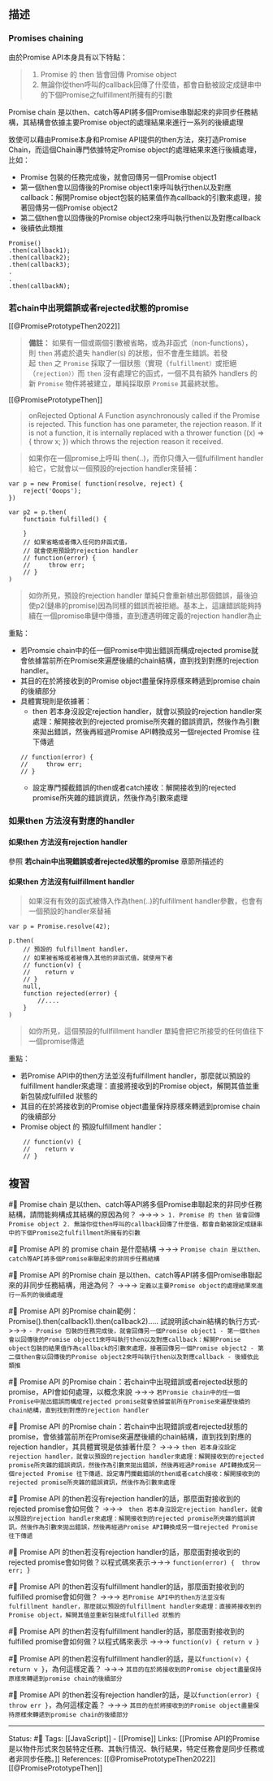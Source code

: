 
## 描述

### Promises chaining


由於Promise API本身具有以下特點：
> 1. Promise 的 then 皆會回傳 Promise object
> 2. 無論你從then呼叫的callback回傳了什麼值，都會自動被設定成鏈串中的下個Promise之fulfillment所擁有的引數


Promise chain 是以then、catch等API將多個Promise串聯起來的非同步任務結構，其結構會依據主要Promise object的處理結果來進行一系列的後續處理

致使可以藉由Promise本身和Promise API提供的then方法，來打造Promise Chain，而這個Chain專門依據特定Promise object的處理結果來進行後續處理，比如：
- Promise 包裝的任務完成後，就會回傳另一個Promise object1
- 第一個then會以回傳後的Promise object1來呼叫執行then以及對應callback：解開Promise object包裝的結果值作為callback的引數來處理，接著回傳另一個Promise object2
- 第二個then會以回傳後的Promise object2來呼叫執行then以及對應callback
- 後續依此類推
```
Promise()
.then(callback1);
.then(callback2);
.then(callback3);
.
.
.then(callbackN);
```

### 若chain中出現錯誤或者rejected狀態的promise
[[@PromisePrototypeThen2022]]

> **備註：** 如果有一個或兩個引數被省略，或為非函式（non-functions），則 `then` 將處於遺失 handler(s) 的狀態，但不會產生錯誤。若發起 `then` 之 `Promise` 採取了一個狀態（實現（`fulfillment）`或拒絕（`rejection））`而 `then` 沒有處理它的函式，一個不具有額外 handlers 的新 `Promise` 物件將被建立，單純採取原 `Promise` 其最終狀態。

[[@PromisePrototypeThen]]
> onRejected Optional
		A Function asynchronously called if the Promise is rejected. This function has one parameter, the rejection reason. If it is not a function, it is internally replaced with a thrower function ((x) => { throw x; }) which throws the rejection reason it received.


> 如果你在一個promise上呼叫 then(..)，而你只傳入一個fulfillment handler給它，它就會以一個預設的rejection handler來替補：
```
var p = new Promise( function(resolve, reject) {
	reject('Ooops');
})

var p2 = p.then(
	functioin fulfilled() {
	
	}
	// 如果省略或者傳入任何的非函式值，
	// 就會使用預設的rejection handler
	// function(error) {
	//     throw err;
	// }
)
```
> 如你所見，預設的rejection handler 單純只會重新植出那個錯誤，最後迫使p2(鏈串的promise)因為同樣的錯誤而被拒絕。基本上，這讓錯誤能夠持續在一個promise串鏈中傳播，直到遭遇明確定義的rejection handler為止

重點：
- 若Promsie chain中的任一個Promise中拋出錯誤而構成rejected promise就會依據當前所在Promise來遍歷後續的chain結構，直到找到對應的rejection handler。
- 其目的在於將接收到的Promise object盡量保持原樣來轉遞到promise chain的後續部分
- 具體實現則是依據著：
	- then 若本身沒設定rejection handler，就會以預設的rejection handler來處理：解開接收到的rejected promise所夾雜的錯誤資訊，然後作為引數來拋出錯誤，然後再經過Promise API轉換成另一個rejected Promise 往下傳遞
	```
	// function(error) {
	//     throw err;
	// }
	```
	- 設定專門攔截錯誤的then或者catch接收：解開接收到的rejected promise所夾雜的錯誤資訊，然後作為引數來處理

### 如果then 方法沒有對應的handler

#### 如果then 方法沒有rejection handler
參照 **若chain中出現錯誤或者rejected狀態的promise** 章節所描述的

#### 如果then 方法沒有fuilfillment handler

> 如果沒有有效的函式被傳入作為then(..)的fulfillment handler參數，也會有一個預設的handler來替補


```
var p = Promise.resolve(42);

p.then(
	// 預設的 fulfillment handler，
	// 如果被省略或者被傳入其他的非函式值，就使用下者
	// function(v) {
	//    return v
	// }
	null,
	function rejected(error) {
		//....
	}
)
```

> 如你所見，這個預設的fullfillment handler 單純會把它所接受的任何值往下一個promise傳遞

重點：
- 若Promise API中的then方法並沒有fulfillment handler，那麼就以預設的fulfillment handler來處理：直接將接收到的Promise object，解開其值並重新包裝成fulfilled 狀態的
- 其目的在於將接收到的Promise object盡量保持原樣來轉遞到promise chain的後續部分
- Promise object 的 預設fulfillment handler：
```
	// function(v) {
	//    return v
	// }
```



## 複習

#🧠 Promise chain 是以then、catch等API將多個Promise串聯起來的非同步任務結構，請問能夠構成其結構的原因為何？ ->->-> `> 1. Promise 的 then 皆會回傳 Promise object 2. 無論你從then呼叫的callback回傳了什麼值，都會自動被設定成鏈串中的下個Promise之fulfillment所擁有的引數`
<!--SR:!2023-04-01,24,250-->


#🧠 Promise API 的 promise chain 是什麼結構 ->->-> `Promise chain 是以then、catch等API將多個Promise串聯起來的非同步任務結構`
<!--SR:!2023-03-11,4,230-->

#🧠 Promise API 的Promise chain 是以then、catch等API將多個Promise串聯起來的非同步任務結構，用途為何？ ->->-> `定義以主要Promise object的處理結果來進行一系列的後續處理`
<!--SR:!2023-04-04,26,250-->

#🧠 Promise API 的Promise chain範例： Promise().then(callback1).then(callback2)..... 試說明該chain結構的執行方式->->-> `- Promise 包裝的任務完成後，就會回傳另一個Promise object1 - 第一個then會以回傳後的Promise object1來呼叫執行then以及對應callback：解開Promise object包裝的結果值作為callback的引數來處理，接著回傳另一個Promise object2 - 第二個then會以回傳後的Promise object2來呼叫執行then以及對應callback - 後續依此類推`
<!--SR:!2023-04-02,25,250-->

#🧠 Promise API 的Promise chain：若chain中出現錯誤或者rejected狀態的promise，API會如何處理，以概念來說 ->->-> `若Promsie chain中的任一個Promise中拋出錯誤而構成rejected promise就會依據當前所在Promise來遍歷後續的chain結構，直到找到對應的rejection handler`
<!--SR:!2023-04-07,28,250-->

#🧠 Promise API 的Promise chain：若chain中出現錯誤或者rejected狀態的promise，會依據當前所在Promise來遍歷後續的chain結構，直到找到對應的rejection handler，其具體實現是依據著什麼？ ->->-> `then 若本身沒設定rejection handler，就會以預設的rejection handler來處理：解開接收到的rejected promise所夾雜的錯誤資訊，然後作為引數來拋出錯誤，然後再經過Promise API轉換成另一個rejected Promise 往下傳遞、設定專門攔截錯誤的then或者catch接收：解開接收到的rejected promise所夾雜的錯誤資訊，然後作為引數來處理`
<!--SR:!2023-03-10,11,250-->

#🧠 Promise API 的then若沒有rejection handler的話，那麼面對接收到的rejected promise會如何做？ ->->-> ` then 若本身沒設定rejection handler，就會以預設的rejection handler來處理：解開接收到的rejected promise所夾雜的錯誤資訊，然後作為引數來拋出錯誤，然後再經過Promise API轉換成另一個rejected Promise 往下傳遞`
<!--SR:!2023-04-05,27,250-->

#🧠 Promise API 的then若沒有rejection handler的話，那麼面對接收到的rejected promise會如何做？以程式碼來表示->->-> `function(error) {  throw err; }`
<!--SR:!2023-03-10,11,250-->

#🧠 Promise API 的then若沒有fulfillment handler的話，那麼面對接收到的fulfilled promise會如何做？ ->->-> `若Promise API中的then方法並沒有fulfillment handler，那麼就以預設的fulfillment handler來處理：直接將接收到的Promise object，解開其值並重新包裝成fulfilled 狀態的`
<!--SR:!2023-03-11,12,250-->

#🧠 Promise API 的then若沒有fulfillment handler的話，那麼面對接收到的fulfilled promise會如何做？以程式碼來表示 ->->-> `function(v) { return v }`
<!--SR:!2023-04-09,30,250-->

#🧠 Promise API 的then若沒有fulfillment handler的話，是以`function(v) { return v }`，為何這樣定義？ ->->-> `其目的在於將接收到的Promise object盡量保持原樣來轉遞到promise chain的後續部分`
<!--SR:!2023-04-02,25,250-->

#🧠 Promise API 的then若沒有rejection handler的話，是以`function(error) { throw err }`，為何這樣定義？ ->->-> `其目的在於將接收到的Promise object盡量保持原樣來轉遞到promise chain的後續部分`
<!--SR:!2023-04-03,26,250-->


---
Status: #🌱 
Tags:
[[JavaScript]] - [[Promise]]
Links:
[[Promise API的Promise 是以物件形式來包裝特定任務、其執行情況、執行結果，特定任務會是同步任務或者非同步任務。]]
References:
[[@PromisePrototypeThen2022]]
[[@PromisePrototypeThen]]